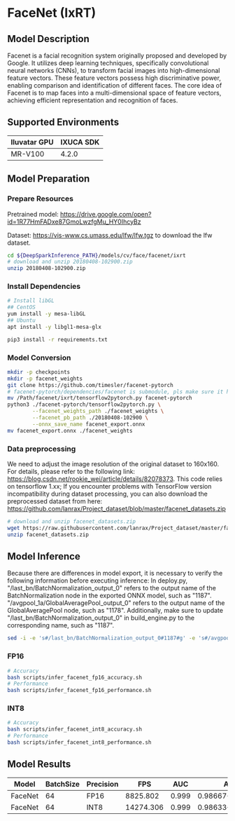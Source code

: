 # FaceNet (IxRT)

## Model Description

Facenet is a facial recognition system originally proposed and developed by Google. It utilizes deep learning techniques, specifically convolutional neural networks (CNNs), to transform facial images into high-dimensional feature vectors. These feature vectors possess high discriminative power, enabling comparison and identification of different faces. The core idea of Facenet is to map faces into a multi-dimensional space of feature vectors, achieving efficient representation and recognition of faces.

## Supported Environments

| Iluvatar GPU | IXUCA SDK |
|--------------|-----------|
| MR-V100      | 4.2.0     |

## Model Preparation

### Prepare Resources

Pretrained model: <https://drive.google.com/open?id=1R77HmFADxe87GmoLwzfgMu_HY0IhcyBz>

Dataset: <https://vis-www.cs.umass.edu/lfw/lfw.tgz> to download the lfw dataset.

```bash
cd ${DeepSparkInference_PATH}/models/cv/face/facenet/ixrt
# download and unzip 20180408-102900.zip
unzip 20180408-102900.zip
```

### Install Dependencies

```bash
# Install libGL
## CentOS
yum install -y mesa-libGL
## Ubuntu
apt install -y libgl1-mesa-glx

pip3 install -r requirements.txt
```

### Model Conversion

```bash
mkdir -p checkpoints
mkdir -p facenet_weights
git clone https://github.com/timesler/facenet-pytorch
# facenet-pytorch/dependencies/facenet is submodule, pls make sure it has been cloned or you can clone directly from https://github.com/davidsandberg/facenet/tree/096ed770f163957c1e56efa7feeb194773920f6e
mv /Path/facenet/ixrt/tensorflow2pytorch.py facenet-pytorch
python3 ./facenet-pytorch/tensorflow2pytorch.py \
        --facenet_weights_path ./facenet_weights \
        --facenet_pb_path ./20180408-102900 \
        --onnx_save_name facenet_export.onnx
mv facenet_export.onnx ./facenet_weights
```

### Data preprocessing

We need to adjust the image resolution of the original dataset to 160x160. For details, please refer to the following link: <https://blog.csdn.net/rookie_wei/article/details/82078373>. This code relies on tensorflow 1.xx; If you encounter problems with TensorFlow version incompatibility during dataset processing, you can also download the preprocessed dataset from here: <https://github.com/lanrax/Project_dataset/blob/master/facenet_datasets.zip>

```bash
# download and unzip facenet_datasets.zip
wget https://raw.githubusercontent.com/lanrax/Project_dataset/master/facenet_datasets.zip
unzip facenet_datasets.zip
```

## Model Inference

Because there are differences in model export, it is necessary to verify the following information before executing inference: In deploy.py, "/last_bn/BatchNormalization_output_0" refers to the output name of the BatchNormalization node in the exported ONNX model, such as "1187". "/avgpool_1a/GlobalAveragePool_output_0" refers to the output name of the GlobalAveragePool node, such as "1178". Additionally, make sure to update "/last_bn/BatchNormalization_output_0" in build_engine.py to the corresponding name, such as "1187".

```bash
sed -i -e 's#/last_bn/BatchNormalization_output_0#1187#g' -e 's#/avgpool_1a/GlobalAveragePool_output_0#1178#g' deploy.py build_engine.py
```

### FP16

```bash
# Accuracy
bash scripts/infer_facenet_fp16_accuracy.sh
# Performance
bash scripts/infer_facenet_fp16_performance.sh
```

### INT8

```bash
# Accuracy
bash scripts/infer_facenet_int8_accuracy.sh
# Performance
bash scripts/infer_facenet_int8_performance.sh
```

## Model Results

| Model   | BatchSize | Precision | FPS       | AUC   | ACC              |
| ------- | --------- | --------- | --------- | ----- | ---------------- |
| FaceNet | 64        | FP16      | 8825.802  | 0.999 | 0.98667+-0.00641 |
| FaceNet | 64        | INT8      | 14274.306 | 0.999 | 0.98633+-0.00605 |
